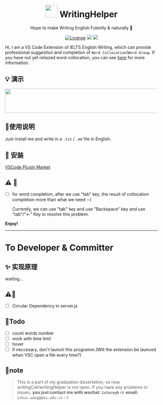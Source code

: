 
<h1 align = "center"><img  src="https://gitee.com/istarwyh/images/raw/master/1620488333_20210508233841877_2346.png" width="40px" height="40px"/>
WritingHelper
</h1>
<p align="center">
  Hope to make Writing English Fulently & naturally  🚀
</p>
<p align = "center">
  <a href="https://github.com/Kaiyiwing/qwerty-learner-vscode/blob/master/LICENSE"><img src="https://img.shields.io/github/license/KaiyiWing/qwerty-learner-vscode" alt="License"></a>
  <a><img src="https://img.shields.io/badge/PRs-welcome-brightgreen.svg"/></a>
  <a><img src="https://img.shields.io/badge/Powered%20by-VSCode-blue"/></a>
</p>


Hi, I am a VS Code Extension of IELTS English Writing, which can provide professional suggestion and completion of `Word Collocation`/`Word Group`.
If you have not yet reliazed word collocation, you can see [here](https://www.thoughtco.com/what-is-collocation-1211244#:~:text=Collocation%20refers%20to%20a%20group%20of%20two%20or,place.%20Collocation%E2%80%8Bs%20are%20words%20that%20are%20located%20together.) for more information.

## 💡 演示
<img  src="https://gitee.com/istarwyh/images/raw/master/1617350677_20210402160432489_31927.png" width="550px" height="80px"/>


## 📝使用说明 
Just install me and write in a `.txt` / `.md`  file in English.

## 📸 安装

[VSCode Plugin Market](https://marketplace.visualstudio.com/items?itemName=istarwyh.writinghelper)

## ⚠️ 🐞 

- [ ] for word completion, after we use "tab" key, the result of collocation completion more than what we need :-(

  Currently, we can use "tab" key and use "Backspace" key and use "tab"/"<-" Key to resolve this problem.


**Enjoy!**

----------------

# To Developer & Committer
## ✨ 实现原理
waiting...

## ⚠️🐞
- [ ] Circular Dependency in server.js

## 🚩Todo
- [ ] count words number
- [ ] work with time limit
- [ ] hover
- [ ] if neccesary, don't launch this programm.(Will the extension be launced when VSC open a file every time?)

## 📣note
>This is a part of my graduation dissertation, so now writingCat/writingHelper is not open. If you have any problems or issues,
**you jsut contact me with wechat: `istarwyh`** or **email:** `yihui.wang@pku.edu.cn` :-)

